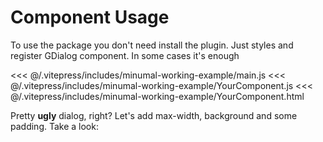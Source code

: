 <script setup>
import BaseDialog from '@/.vitepress/components/Dialogs/Guide/BaseDialog.vue'
import BaseStyledDialog from '@/.vitepress/components/Dialogs/Guide/BaseStyledDialog.vue'
</script>

# Component Usage

To use the package you don't need install the plugin. 
Just styles and register GDialog component. In some cases it's enough

<<< @/.vitepress/includes/minumal-working-example/main.js
<<< @/.vitepress/includes/minumal-working-example/YourComponent.js
<<< @/.vitepress/includes/minumal-working-example/YourComponent.html

<BaseDialog />

Pretty **ugly** dialog, right? Let's add max-width, background and some padding. Take a look:

<BaseStyledDialog />